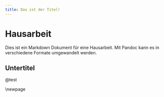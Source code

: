 ```yaml
---
title: Das ist der Titel!
---
```


# Hausarbeit

Dies ist ein Markdown Dokument für eine Hausarbeit. Mit Pandoc kann es in verschiedene Formate umgewandelt werden.

## Untertitel

@test

\newpage
